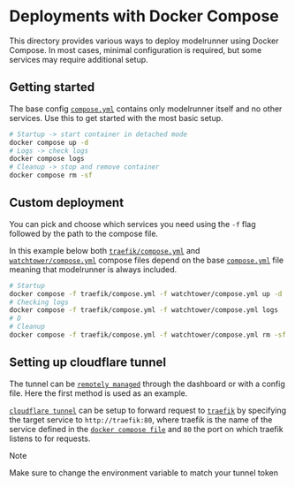 # Deployments with Docker Compose

This directory provides various ways to deploy modelrunner using Docker Compose.
In most cases, minimal configuration is required, but some services may require additional setup.

## Getting started

The base config [`compose.yml`](compose.yml) contains only modelrunner itself and no other services.
Use this to get started with the most basic setup.

```bash
# Startup -> start container in detached mode
docker compose up -d
# Logs -> check logs
docker compose logs
# Cleanup -> stop and remove container
docker compose rm -sf
```

## Custom deployment

You can pick and choose which services you need using the `-f` flag followed by the path to the compose file.

In this example below both [`traefik/compose.yml`](traefik/compose.yml)
and [`watchtower/compose.yml`](watchtower/compose.yml) compose files
depend on the base [`compose.yml`](compose.yml) file meaning that modelrunner is always included.

```bash
# Startup
docker compose -f traefik/compose.yml -f watchtower/compose.yml up -d
# Checking logs
docker compose -f traefik/compose.yml -f watchtower/compose.yml logs
# D
# Cleanup
docker compose -f traefik/compose.yml -f watchtower/compose.yml rm -sf
```

## Setting up cloudflare tunnel

The tunnel can be [`remotely managed`](https://developers.cloudflare.com/cloudflare-one/connections/connect-networks/get-started/create-remote-tunnel/) through the dashboard or with a config file.
Here the first method is used as an example.

[`cloudflare tunnel`](cf-tunnel/compose.yml) can be setup to forward request to [`traefik`](traefik/compose.yml) by specifying the target service to `http://traefik:80`,
where traefik is the name of the service defined in the [`docker compose file`](traefik/compose.yml) and `80` the port
on which traefik listens to for requests.
> [!NOTE]
> Make sure to change the environment variable to match your tunnel token
